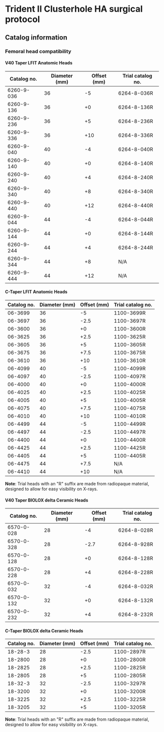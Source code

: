 

# Trident II Clusterhole HA surgical protocol

## Catalog information

### Femoral head compatibility

#### V40 Taper LFIT Anatomic Heads

<table>
  <thead>
    <tr>
      <th>Catalog no.</th>
      <th>Diameter (mm)</th>
      <th>Offset (mm)</th>
      <th>Trial catalog no.</th>
    </tr>
  </thead>
  <tbody>
    <tr><td>6260-9-036</td><td>36</td><td>-5</td><td>6264-8-036R</td></tr>
    <tr><td>6260-9-136</td><td>36</td><td>+0</td><td>6264-8-136R</td></tr>
    <tr><td>6260-9-236</td><td>36</td><td>+5</td><td>6264-8-236R</td></tr>
    <tr><td>6260-9-336</td><td>36</td><td>+10</td><td>6264-8-336R</td></tr>
    <tr><td>6260-9-040</td><td>40</td><td>-4</td><td>6264-8-040R</td></tr>
    <tr><td>6260-9-140</td><td>40</td><td>+0</td><td>6264-8-140R</td></tr>
    <tr><td>6260-9-240</td><td>40</td><td>+4</td><td>6264-8-240R</td></tr>
    <tr><td>6260-9-340</td><td>40</td><td>+8</td><td>6264-8-340R</td></tr>
    <tr><td>6260-9-440</td><td>40</td><td>+12</td><td>6264-8-440R</td></tr>
    <tr><td>6260-9-044</td><td>44</td><td>-4</td><td>6264-8-044R</td></tr>
    <tr><td>6260-9-144</td><td>44</td><td>+0</td><td>6264-8-144R</td></tr>
    <tr><td>6260-9-244</td><td>44</td><td>+4</td><td>6264-8-244R</td></tr>
    <tr><td>6260-9-344</td><td>44</td><td>+8</td><td>N/A</td></tr>
    <tr><td>6260-9-444</td><td>44</td><td>+12</td><td>N/A</td></tr>
  </tbody>
</table>

#### C-Taper LFIT Anatomic Heads

<table>
  <thead>
    <tr>
      <th>Catalog no.</th>
      <th>Diameter (mm)</th>
      <th>Offset (mm)</th>
      <th>Trial catalog no.</th>
    </tr>
  </thead>
  <tbody>
    <tr><td>06-3699</td><td>36</td><td>-5</td><td>1100-3699R</td></tr>
    <tr><td>06-3697</td><td>36</td><td>-2.5</td><td>1100-3697R</td></tr>
    <tr><td>06-3600</td><td>36</td><td>+0</td><td>1100-3600R</td></tr>
    <tr><td>06-3625</td><td>36</td><td>+2.5</td><td>1100-3625R</td></tr>
    <tr><td>06-3605</td><td>36</td><td>+5</td><td>1100-3605R</td></tr>
    <tr><td>06-3675</td><td>36</td><td>+7.5</td><td>1100-3675R</td></tr>
    <tr><td>06-3610</td><td>36</td><td>+10</td><td>1100-3610R</td></tr>
    <tr><td>06-4099</td><td>40</td><td>-5</td><td>1100-4099R</td></tr>
    <tr><td>06-4097</td><td>40</td><td>-2.5</td><td>1100-4097R</td></tr>
    <tr><td>06-4000</td><td>40</td><td>+0</td><td>1100-4000R</td></tr>
    <tr><td>06-4025</td><td>40</td><td>+2.5</td><td>1100-4025R</td></tr>
    <tr><td>06-4005</td><td>40</td><td>+5</td><td>1100-4005R</td></tr>
    <tr><td>06-4075</td><td>40</td><td>+7.5</td><td>1100-4075R</td></tr>
    <tr><td>06-4010</td><td>40</td><td>+10</td><td>1100-4010R</td></tr>
    <tr><td>06-4499</td><td>44</td><td>-5</td><td>1100-4499R</td></tr>
    <tr><td>06-4497</td><td>44</td><td>-2.5</td><td>1100-4497R</td></tr>
    <tr><td>06-4400</td><td>44</td><td>+0</td><td>1100-4400R</td></tr>
    <tr><td>06-4425</td><td>44</td><td>+2.5</td><td>1100-4425R</td></tr>
    <tr><td>06-4405</td><td>44</td><td>+5</td><td>1100-4405R</td></tr>
    <tr><td>06-4475</td><td>44</td><td>+7.5</td><td>N/A</td></tr>
    <tr><td>06-4410</td><td>44</td><td>+10</td><td>N/A</td></tr>
  </tbody>
</table>

**Note**: Trial heads with an "R" suffix are made from radiopaque material, designed to allow for easy visibility on X-rays.

#### V40 Taper BIOLOX delta Ceramic Heads

<table>
  <thead>
    <tr>
      <th>Catalog no.</th>
      <th>Diameter (mm)</th>
      <th>Offset (mm)</th>
      <th>Trial catalog no.</th>
    </tr>
  </thead>
  <tbody>
    <tr><td>6570-0-028</td><td>28</td><td>-4</td><td>6264-8-028R</td></tr>
    <tr><td>6570-0-328</td><td>28</td><td>-2.7</td><td>6264-8-928R</td></tr>
    <tr><td>6570-0-128</td><td>28</td><td>+0</td><td>6264-8-128R</td></tr>
    <tr><td>6570-0-228</td><td>28</td><td>+4</td><td>6264-8-228R</td></tr>
    <tr><td>6570-0-032</td><td>32</td><td>-4</td><td>6264-8-032R</td></tr>
    <tr><td>6570-0-132</td><td>32</td><td>+0</td><td>6264-8-132R</td></tr>
    <tr><td>6570-0-232</td><td>32</td><td>+4</td><td>6264-8-232R</td></tr>
  </tbody>
</table>

#### C-Taper BIOLOX delta Ceramic Heads

<table>
  <thead>
    <tr>
      <th>Catalog no.</th>
      <th>Diameter (mm)</th>
      <th>Offset (mm)</th>
      <th>Trial catalog no.</th>
    </tr>
  </thead>
  <tbody>
    <tr><td>18-28-3</td><td>28</td><td>-2.5</td><td>1100-2897R</td></tr>
    <tr><td>18-2800</td><td>28</td><td>+0</td><td>1100-2800R</td></tr>
    <tr><td>18-2825</td><td>28</td><td>+2.5</td><td>1100-2825R</td></tr>
    <tr><td>18-2805</td><td>28</td><td>+5</td><td>1100-2805R</td></tr>
    <tr><td>18-32-3</td><td>32</td><td>-2.5</td><td>1100-3297R</td></tr>
    <tr><td>18-3200</td><td>32</td><td>+0</td><td>1100-3200R</td></tr>
    <tr><td>18-3225</td><td>32</td><td>+2.5</td><td>1100-3225R</td></tr>
    <tr><td>18-3205</td><td>32</td><td>+5</td><td>1100-3205R</td></tr>
  </tbody>
</table>

**Note**: Trial heads with an "R" suffix are made from radiopaque material, designed to allow for easy visibility on X-rays.